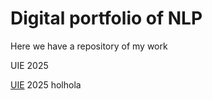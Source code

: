 # Digital portfolio of NLP 

Here we have a repository of my work

UIE 2025

[UIE](https://uie.edu) 2025 holhola